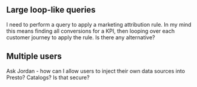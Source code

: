 ## Large loop-like queries
I need to perform a query to apply a marketing attribution rule. In my mind this means finding all conversions for a KPI, then looping over each customer journey to apply the rule. Is there any alternative?

## Multiple users
Ask Jordan - how can I allow users to inject their own data sources into Presto? Catalogs? Is that secure?

